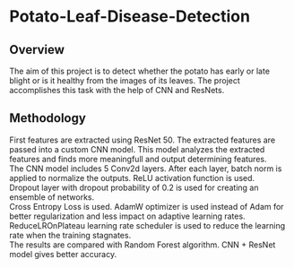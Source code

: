 # Potato-Leaf-Disease-Detection

## Overview
The aim of this project is to detect whether the potato has early or late blight or is it healthy from the images of its leaves. The project accomplishes this task with the help of CNN and ResNets.

## Methodology
First features are extracted using ResNet 50. The extracted features are passed into a custom CNN model. This model analyzes the extracted features and finds more meaningfull and output determining features.<br>
The CNN model includes 5 Conv2d layers. After each layer, batch norm is applied to normalize the outputs. ReLU activation function is used.<br>
Dropout layer with dropout probability of 0.2 is used for creating an ensemble of networks. <br>
Cross Entropy Loss is used. AdamW optimizer is used instead of Adam for better regularization and less impact on adaptive learning rates.<br>
ReduceLROnPlateau learning rate scheduler is used to reduce the learning rate when the training stagnates.<br>
The results are compared with Random Forest algorithm. CNN + ResNet model gives better accuracy.
